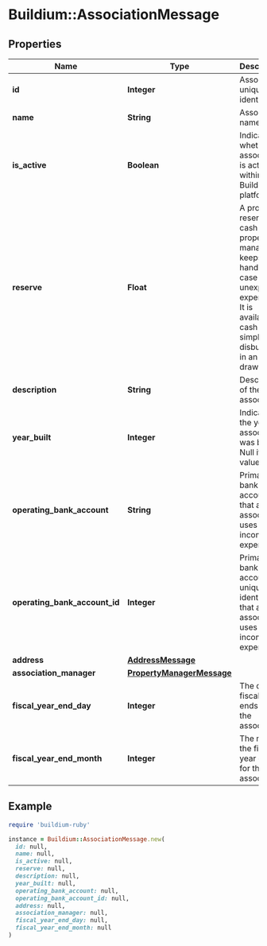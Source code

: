 # Buildium::AssociationMessage

## Properties

| Name | Type | Description | Notes |
| ---- | ---- | ----------- | ----- |
| **id** | **Integer** | Association unique identifier. | [optional] |
| **name** | **String** | Association name. | [optional] |
| **is_active** | **Boolean** | Indicates whether the association is active within the Buildium platform. | [optional] |
| **reserve** | **Float** | A property reserve is cash that a property manager keeps on hand in case of unexpected expenses. It is available cash that simply isn&#39;t disbursed in an owner draw. | [optional] |
| **description** | **String** | Description of the association. | [optional] |
| **year_built** | **Integer** | Indicates the year the association was built. Null if no value is set. | [optional] |
| **operating_bank_account** | **String** | Primary bank account that an association uses for its income and expenses. | [optional] |
| **operating_bank_account_id** | **Integer** | Primary bank account unique identifier that an association uses for its income and expenses. | [optional] |
| **address** | [**AddressMessage**](AddressMessage.md) |  | [optional] |
| **association_manager** | [**PropertyManagerMessage**](PropertyManagerMessage.md) |  | [optional] |
| **fiscal_year_end_day** | **Integer** | The day the fiscal year ends for the association. | [optional] |
| **fiscal_year_end_month** | **Integer** | The month the fiscal year ends for the association. | [optional] |

## Example

```ruby
require 'buildium-ruby'

instance = Buildium::AssociationMessage.new(
  id: null,
  name: null,
  is_active: null,
  reserve: null,
  description: null,
  year_built: null,
  operating_bank_account: null,
  operating_bank_account_id: null,
  address: null,
  association_manager: null,
  fiscal_year_end_day: null,
  fiscal_year_end_month: null
)
```

